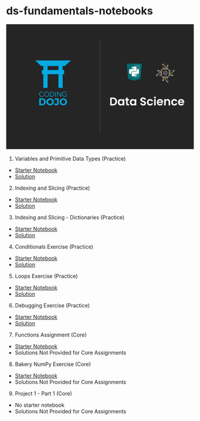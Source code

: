# ds-fundamentals-notebooks

![png](./Images/Data%20Science%20Thumbnail.png)

1. Variables and Primitive Data Types (Practice)
  - [Starter Notebook](./Variables_and_Primitive_Data_Types-STARTER%20NOTEBOOK.ipynb)
  - [Solution](./SOLUTION_Variables_and_Primitive_Data_Types.ipynb)  
  
2. Indexing and Slicing (Practice)
  - [Starter Notebook](./Indexing_and_Slicing.ipynb)
  - [Solution](./SOLUTION_Indexing_and_Slicing.ipynb)
  
3. Indexing and Slicing - Dictionaries (Practice)
  - [Starter Notebook](./Indexing_and_Slicing_Dictionaries_STARTER.ipynb)
  - [Solution](./SOLUTION_Indexing_and_Slicing_Dictionaries.ipynb)
  
4. Conditionals Exercise (Practice)
  - [Starter Notebook](./Conditionals_Practice_STARTER_NOTEBOOK.ipynb)
  - [Solution](./SOLUTION_Conditionals_Practice.ipynb)
  
5. Loops Exercise (Practice)
  - [Starter Notebook](./Loops_Exercise_(Practice).ipynb)
  - [Solution](./SOLUTION_Loops_Exercise_(Practice).ipynb)
  
6. Debugging Exercise (Practice)
  - [Starter Notebook](./Debugging_Exercise_STARTER.ipynb)
  - [Solution](./SOLUTION_Debugging_Exercise.ipynb)
  
7. Functions Assignment (Core)
  - [Starter Notebook](./Functions_Assignment_(Core)_STARTER_NOTEBOOK.ipynb)
  - Solutions Not Provided for Core Assignments
  
8. Bakery NumPy Exercise  (Core)
  - [Starter Notebook](./NumPy_Bakery_Starter_Notebook_v2_1.ipynb)
  - Solutions Not Provided for Core Assignments


9. Project 1 - Part 1 (Core)
  - No starter notebook
  - Solutions Not Provided for Core Assignments

